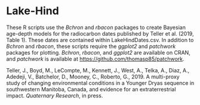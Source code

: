 # Lake-Hind

These R scripts use the <i>Bchron</i> and <i>rbacon</i> packages to create Bayesian age-depth models for the radiocarbon dates published by Teller et al. (2019, Table 1). These dates are contained within LakeHindDates.csv. In addition to <i>Bchron</i> and <i>rbacon</i>, these scripts require the <i>ggplot2</i> and <i>patchwork</i> packages for plotting. <i>Bchron</i>, <i>rbacon</i>, and <i>ggplot2</i> are available on CRAN, and <i>patchwork</i> is available at https://github.com/thomasp85/patchwork.

Teller, J., Boyd, M., LeCompte, M., Kennett, J., West, A., Telka, A., Diaz, A., Adedeji, V., Batchelor, D., Mooney, C., Roberto, G., 2019. A multi-proxy study of changing environmental conditions in a Younger Dryas sequence in southwestern Manitoba, Canada, and evidence for an extraterrestrial impact. <i>Quaternary Research</i>, in press.
